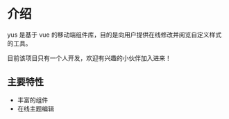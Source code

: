 # 介绍

yus 是基于 vue 的移动端组件库，目的是向用户提供在线修改并阅览自定义样式的工具。

目前该项目只有一个人开发，欢迎有兴趣的小伙伴加入进来！

## 主要特性

- 丰富的组件
- 在线主题编辑